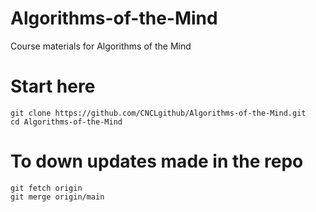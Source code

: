 # Algorithms-of-the-Mind
Course materials for Algorithms of the Mind


# Start here

```
git clone https://github.com/CNCLgithub/Algorithms-of-the-Mind.git
cd Algorithms-of-the-Mind
```

# To down updates made in the repo

```
git fetch origin
git merge origin/main
```
